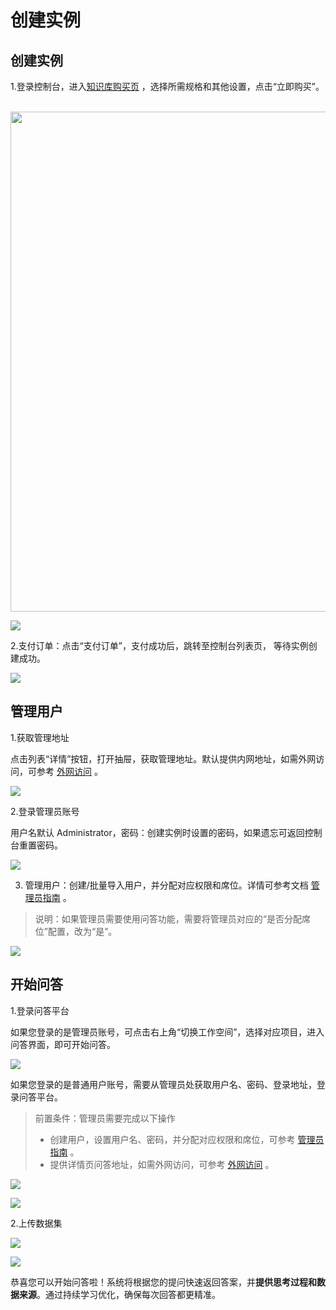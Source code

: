 # 创建实例

## 创建实例
1.登录控制台，进入[知识库购买页](https://console.ucloud.cn/maxir/ai/create) ，选择所需规格和其他设置，点击“立即购买”。

<br>
<img src="/images/1740136704893-0.png" width="800" >
<br>

![](/images/1740136704893-0.png)

2.支付订单：点击“支付订单”，支付成功后，跳转至控制台列表页， 等待实例创建成功。

![](/images/1740136704893-1.png)


## 管理用户
1.获取管理地址

点击列表“详情”按钮，打开抽屉，获取管理地址。默认提供内网地址，如需外网访问，可参考 [外网访问](/maxirai/introduction/access.md) 。

![](/images/1740136704893-3.png)

2.登录管理员账号

用户名默认 Administrator，密码：创建实例时设置的密码，如果遗忘可返回控制台重置密码。

![](/images/1740136704893-4.png)

3. 管理用户：创建/批量导入用户，并分配对应权限和席位。详情可参考文档 [管理员指南](/maxirai/guide/admin.md) 。

> 说明：如果管理员需要使用问答功能，需要将管理员对应的“是否分配席位”配置，改为“是”。
>

![](/images/1740136704893-5.png)



## 开始问答
1.登录问答平台

如果您登录的是管理员账号，可点击右上角“切换工作空间”，选择对应项目，进入问答界面，即可开始问答。

![](/images/1740136704893-6.png)



如果您登录的是普通用户账号，需要从管理员处获取用户名、密码、登录地址，登录问答平台。

> 前置条件：管理员需要完成以下操作
>
> + 创建用户，设置用户名、密码，并分配对应权限和席位，可参考 [管理员指南](/maxirai/guide/admin.md) 。
> + 提供详情页问答地址，如需外网访问，可参考 [外网访问](/maxirai/introduction/access.md) 。
>

![](/images/1740136704893-7.png)

![](/images/1740136704893-8.png)

2.上传数据集

![](/images/1740136704893-9.png)

![](/images/1740136704893-10.png)



恭喜您可以开始问答啦！系统将根据您的提问快速返回答案，并**提供思考过程和数据来源**。通过持续学习优化，确保每次回答都更精准。








